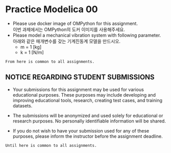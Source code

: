 # Practice Modelica 00

* Please use docker image of OMPython for this assignment.<br>이번 과제에서는 OMPython의 도커 이미지를 사용해주세요.
* Please model a mechanical vibration system with following parameter.<br>아래와 같은 매개변수를 갖는 기계진동계 모델을 만드시오.
    * m = 1 [kg]
    * k = 1 [N/m]

``From here is common to all assignments.``

## NOTICE REGARDING STUDENT SUBMISSIONS

* Your submissions for this assignment may be used for various educational purposes. These purposes may include developing and improving educational tools, research, creating test cases, and training datasets.

* The submissions will be anonymized and used solely for educational or research purposes. No personally identifiable information will be shared.

* If you do not wish to have your submission used for any of these purposes, please inform the instructor before the assignment deadline.

``Until here is common to all assignments.``
